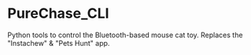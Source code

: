 # PureChase_CLI
Python tools to control the Bluetooth-based mouse cat toy. Replaces the "Instachew" &amp; "Pets Hunt" app.
